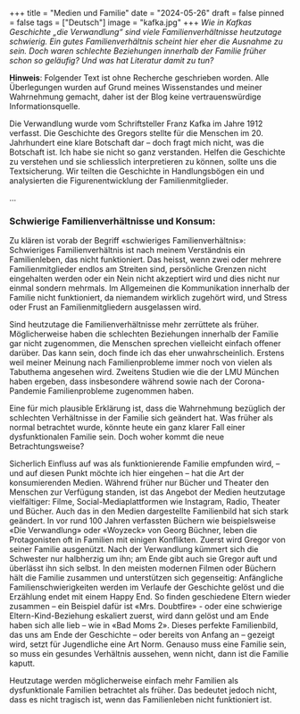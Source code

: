 +++
title = "Medien und Familie"
date = "2024-05-26"
draft = false
pinned = false
tags = ["Deutsch"]
image = "kafka.jpg"
+++
*Wie in Kafkas Geschichte „die Verwandlung“ sind viele Familienverhältnisse heutzutage schwierig. Ein gutes Familienverhältnis scheint hier eher die Ausnahme zu sein. Doch waren schlechte Beziehungen innerhalb der Familie früher schon so geläufig? Und was hat Literatur damit zu tun?*

**Hinweis**: Folgender Text ist ohne Recherche geschrieben worden. Alle Überlegungen wurden auf Grund meines Wissenstandes und meiner Wahrnehmung gemacht, daher ist der Blog keine vertrauenswürdige Informationsquelle. 

Die Verwandlung wurde vom Schriftsteller Franz Kafka im Jahre 1912 verfasst. Die Geschichte des Gregors stellte für die Menschen im 20. Jahrhundert eine klare Botschaft dar – doch fragt mich nicht, was die Botschaft ist. Ich habe sie nicht so ganz verstanden. Helfen die Geschichte zu verstehen und sie schliesslich interpretieren zu können, sollte uns die Textsicherung.  Wir teilten die Geschichte in Handlungsbögen ein und analysierten die Figurenentwicklung der Familienmitglieder. 

...

### Schwierige Familienverhältnisse und Konsum: 

Zu klären ist vorab der Begriff «schwieriges Familienverhältnis»: Schwieriges Familienverhältnis ist nach meinem Verständnis ein Familienleben, das nicht funktioniert. Das heisst, wenn zwei oder mehrere Familienmitglieder endlos am Streiten sind, persönliche Grenzen nicht eingehalten werden oder ein Nein nicht akzeptiert wird und dies nicht nur einmal sondern mehrmals. Im Allgemeinen die Kommunikation innerhalb der Familie nicht funktioniert, da niemandem wirklich zugehört wird, und Stress oder Frust an Familienmitgliedern ausgelassen wird. 

Sind heutzutage die Familienverhältnisse mehr zerrüttete als früher. Möglicherweise haben die schlechten Beziehungen innerhalb der Familie gar nicht zugenommen, die Menschen sprechen vielleicht einfach offener darüber. Das kann sein, doch finde ich das eher unwahrscheinlich. Erstens weil meiner Meinung nach Familienprobleme immer noch von vielen als Tabuthema angesehen wird. Zweitens Studien wie die der LMU München haben ergeben, dass insbesondere während sowie nach der Corona-Pandemie Familienprobleme zugenommen haben.  

Eine für mich plausible Erklärung ist, dass die Wahrnehmung bezüglich der schlechten Verhältnisse in der Familie sich geändert hat. Was früher als normal betrachtet wurde, könnte heute ein ganz klarer Fall einer dysfunktionalen Familie sein. Doch woher kommt die neue Betrachtungsweise?

Sicherlich Einfluss auf was als funktionierende Familie empfunden wird, – und auf diesen Punkt möchte ich hier eingehen – hat die Art der konsumierenden Medien. Während früher nur Bücher und Theater den Menschen zur Verfügung standen, ist das Angebot der Medien heutzutage vielfältiger: Filme, Social-Mediaplattformen wie Instagram, Radio, Theater und Bücher. Auch das in den Medien dargestellte Familienbild hat sich stark geändert. In vor rund 100 Jahren verfassten Büchern wie beispielsweise «Die Verwandlung» oder «Woyzeck» von Georg Büchner, leben die Protagonisten oft in Familien mit einigen Konflikten. Zuerst wird Gregor von seiner Familie ausgenützt. Nach der Verwandlung kümmert sich die Schwester nur halbherzig um ihn; am Ende gibt auch sie Gregor auft und überlässt ihn sich selbst. In den meisten modernen Filmen oder Büchern hält die Familie zusammen und unterstützen sich gegenseitig: Anfängliche Familienschwierigkeiten werden im Verlaufe der Geschichte gelöst und die Erzählung endet mit einem Happy End. So finden geschiedene Eltern wieder zusammen – ein Beispiel dafür ist «Mrs. Doubtfire» - oder eine schwierige Eltern-Kind-Beziehung eskaliert zuerst, wird dann gelöst und am Ende haben sich alle lieb – wie in «Bad Moms 2». Dieses perfekte Familienbild, das uns am Ende der Geschichte – oder bereits von Anfang an – gezeigt wird, setzt für Jugendliche eine Art Norm. Genauso muss eine Familie sein, so muss ein gesundes Verhältnis aussehen, wenn nicht, dann ist die Familie kaputt. 

Heutzutage werden möglicherweise einfach mehr Familien als dysfunktionale Familien betrachtet als früher. Das bedeutet jedoch nicht, dass es nicht tragisch ist, wenn das Familienleben nicht funktioniert ist.